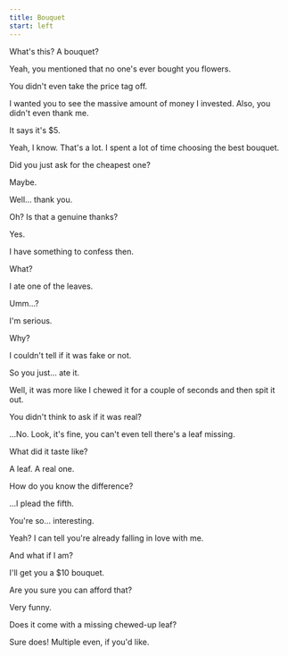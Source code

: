 ```yaml
---
title: Bouquet
start: left
---
```


What's this? A bouquet?

Yeah, you mentioned that no one's ever bought you flowers.

You didn't even take the price tag off.

I wanted you to see the massive amount of money I invested. Also, you didn't even thank me.

It says it's $5.

Yeah, I know. That's a lot. I spent a lot of time choosing the best bouquet.

Did you just ask for the cheapest one?

Maybe.

Well&hellip; thank you.

Oh? Is that a genuine thanks?

Yes.

I have something to confess then.

What?

I ate one of the leaves.

Umm&hellip;?

I'm serious.

Why?

I couldn't tell if it was fake or not.

So you just&hellip; ate it.

Well, it was more like I chewed it for a couple of seconds and then spit it out.

You didn't think to ask if it was real?

&hellip;No. Look, it's fine, you can't even tell there's a leaf missing.

What did it taste like?

A leaf. A real one.

How do you know the difference?

&hellip;I plead the fifth.

You're so&hellip; interesting.

Yeah? I can tell you're already falling in love with me.

And what if I am?

I'll get you a $10 bouquet.

Are you sure you can afford that?

Very funny.

Does it come with a missing chewed-up leaf?

Sure does! Multiple even, if you'd like.
